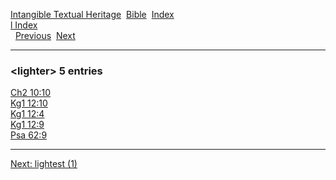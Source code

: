 [Intangible Textual Heritage](../../index)  [Bible](../index) 
[Index](index)   
[l Index](_l_)  
  [Previous](c06799)  [Next](c06801) 

------------------------------------------------------------------------

### &lt;lighter&gt; 5 entries

[Ch2 10:10](../kjv/ch2010.htm#010)  
[Kg1 12:10](../kjv/kg1012.htm#010)  
[Kg1 12:4](../kjv/kg1012.htm#004)  
[Kg1 12:9](../kjv/kg1012.htm#009)  
[Psa 62:9](../kjv/psa062.htm#009)  

------------------------------------------------------------------------

[Next: lightest (1)](c06801)

